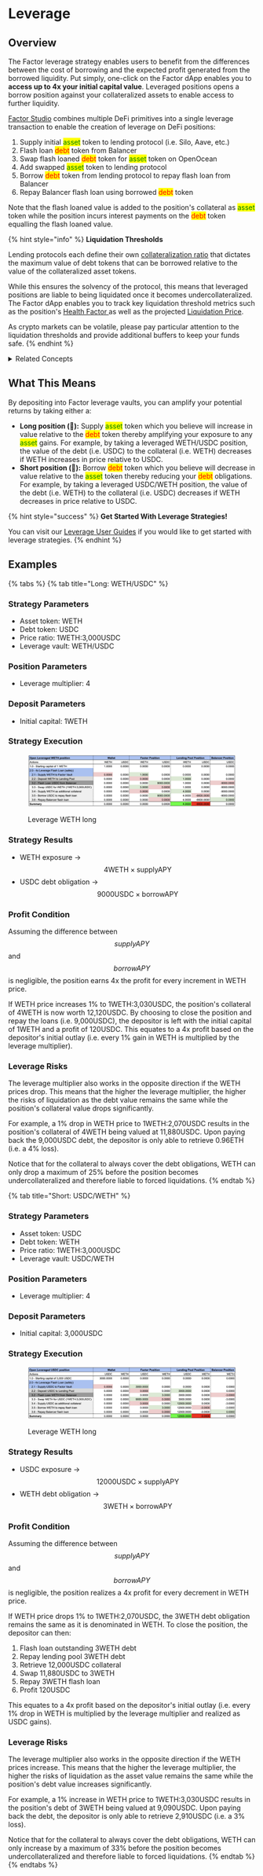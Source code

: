 # Leverage

## Overview

The Factor leverage strategy enables users to benefit from the differences between the cost of borrowing and the expected profit generated from the borrowed liquidity. Put simply, one-click on the Factor dApp enables you to **access up to 4x your initial capital value**. Leveraged positions opens a borrow position against your collateralized assets to enable access to further liquidity.

[Factor Studio](https://docs.factor.fi/factor-studio/factor-studio) combines multiple DeFi primitives into a single leverage transaction to enable the creation of leverage on DeFi positions:

1. Supply initial <mark style="color:green;">asset</mark> token to lending protocol (i.e. Silo, Aave, etc.)
2. Flash loan <mark style="color:red;">debt</mark> token from Balancer
3. Swap flash loaned <mark style="color:red;">debt</mark> token for <mark style="color:green;">asset</mark> token on OpenOcean
4. Add swapped <mark style="color:green;">asset</mark> token to lending protocol
5. Borrow <mark style="color:red;">debt</mark> token from lending protocol to repay flash loan from Balancer
6. Repay Balancer flash loan using borrowed <mark style="color:red;">debt</mark> token

Note that the flash loaned value is added to the position's collateral as <mark style="color:green;">asset</mark> token while the position incurs interest payments on the <mark style="color:red;">debt</mark> token equalling the flash loaned value.&#x20;

{% hint style="info" %}
**Liquidation Thresholds**

Lending protocols each define their own [collateralization ratio](../glossary.md#collateralisation-ratio) that dictates the maximum value of debt tokens that can be borrowed relative to the value of the collateralized asset tokens.

While this ensures the solvency of the protocol, this means that leveraged positions are liable to being liquidated once it becomes undercollateralized. The Factor dApp enables you to track key liquidation threshold metrics such as the position's [Health Factor ](../glossary.md#health-factor)as well as the projected [Liquidation Price](../glossary.md#liquidation-price).&#x20;

As crypto markets can be volatile, please pay particular attention to the liquidation thresholds and provide additional buffers to keep your funds safe.
{% endhint %}

<details>

<summary>Related Concepts</summary>

* [Collateralized Lending & Borrowing](../../factor-building-blocks/leverage/concepts/collateralized-lending-and-borrowing.md) -> Borrowing <mark style="color:red;">debt</mark> token from lending protocols by collateralizing <mark style="color:green;">asset</mark> token.
* [Flash Loan](../../factor-building-blocks/flash-loan/concepts/flash-loan.md) -> Uncollateralized lending that enables the creation of leverage.
* [Market Orders ](../../factor-building-blocks/swap/concepts/market-orders.md)-> Instant swaps of tokens on Decentralized Exchanges.

</details>

## What This Means

By depositing into Factor leverage vaults, you can amplify your potential returns by taking either a:

* **Long position (**:ox:**):** Supply <mark style="color:green;">asset</mark> token which you believe will increase in value relative to the <mark style="color:red;">debt</mark> token thereby amplifying your exposure to any <mark style="color:green;">asset</mark> gains. For example, by taking a leveraged WETH/USDC position, the value of the debt (i.e. USDC) to the collateral (i.e. WETH) decreases if WETH increases in price relative to USDC.
* **Short position (**:bear:**):** Borrow <mark style="color:red;">debt</mark> token which you believe will decrease in value relative to the <mark style="color:green;">asset</mark> token thereby reducing your <mark style="color:red;">debt</mark> obligations. For example, by taking a leveraged USDC/WETH position, the value of the debt (i.e. WETH) to the collateral (i.e. USDC) decreases if WETH decreases in price relative to USDC.

{% hint style="success" %}
**Get Started With Leverage Strategies!**

You can visit our [Leverage User Guides](../../factor-studio/studio-discover/leverage-user-guides/create-a-leveraged-position.md) if you would like to get started with leverage strategies.
{% endhint %}

## Examples

{% tabs %}
{% tab title="Long: WETH/USDC" %}
### **Strategy Parameters**

* Asset token: WETH
* Debt token: USDC
* Price ratio: 1WETH:3,000USDC
* Leverage vault: WETH/USDC

### **Position Parameters**

* Leverage multiplier: 4

### **Deposit Parameters**

* Initial capital: 1WETH

### Strategy Execution

<figure><img src="../../.gitbook/assets/Leverage_LongWETH.png" alt=""><figcaption><p>Leverage WETH long</p></figcaption></figure>

### Strategy Results

* WETH exposure -> $$4\text{WETH}\times{\text{supplyAPY}}$$
* USDC debt obligation -> $$9000\text{USDC}\times{\text{borrowAPY}}$$

### Profit Condition

Assuming the difference between $$supplyAPY$$ and $$borrowAPY$$ is negligible, the position earns 4x the profit for every increment in WETH price.

If WETH price increases 1% to 1WETH:3,030USDC, the position's collateral of 4WETH is now worth 12,120USDC. By choosing to close the position and repay the loans (i.e. 9,000USDC), the depositor is left with the initial capital of 1WETH and a profit of 120USDC. This equates to a 4x profit based on the depositor's initial outlay (i.e. every 1% gain in WETH is multiplied by the leverage multiplier).

### Leverage Risks

The leverage multiplier also works in the opposite direction if the WETH prices drop. This means that the higher the leverage multiplier, the higher the risks of liquidation as the debt value remains the same while the position's collateral value drops significantly.

For example, a 1% drop in WETH price to 1WETH:2,070USDC results in the position's collateral of 4WETH being valued at 11,880USDC. Upon paying back the 9,000USDC debt, the depositor is only able to retrieve 0.96ETH (i.e. a 4% loss).&#x20;

Notice that for the collateral to always cover the debt obligations, WETH can only drop a maximum of 25% before the position becomes undercollateralized and therefore liable to forced liquidations.
{% endtab %}

{% tab title="Short: USDC/WETH" %}
### **Strategy Parameters**

* Asset token: USDC
* Debt token: WETH
* Price ratio: 1WETH:3,000USDC
* Leverage vault: USDC/WETH

### **Position Parameters**

* Leverage multiplier: 4

### **Deposit Parameters**

* Initial capital: 3,000USDC

### Strategy Execution

<figure><img src="../../.gitbook/assets/Leverage_ShortWETH.png" alt=""><figcaption><p>Leverage WETH long</p></figcaption></figure>

### Strategy Results

* USDC exposure -> $$12000\text{USDC}\times{\text{supplyAPY}}$$
* WETH debt obligation -> $$3\text{WETH}\times{\text{borrowAPY}}$$

### Profit Condition

Assuming the difference between $$supplyAPY$$ and $$borrowAPY$$ is negligible, the position realizes a 4x profit for every decrement in WETH price.

If WETH price drops 1% to 1WETH:2,070USDC, the 3WETH debt obligation remains the same as it is denominated in WETH. To close the position, the depositor can then:

1. Flash loan outstanding 3WETH debt
2. Repay lending pool 3WETH debt
3. Retrieve 12,000USDC collateral
4. Swap 11,880USDC to 3WETH&#x20;
5. Repay 3WETH flash loan
6. Profit 120USDC

This equates to a 4x profit based on the depositor's initial outlay (i.e. every 1% drop in WETH is multiplied by the leverage multiplier and realized as USDC gains).

### Leverage Risks

The leverage multiplier also works in the opposite direction if the WETH prices increase. This means that the higher the leverage multiplier, the higher the risks of liquidation as the asset value remains the same while the position's debt value increases significantly.

For example, a 1% increase in WETH price to 1WETH:3,030USDC results in the position's debt of 3WETH being valued at 9,090USDC. Upon paying back the debt, the depositor is only able to retrieve 2,910USDC (i.e. a 3% loss).&#x20;

Notice that for the collateral to always cover the debt obligations, WETH can only increase by a maximum of 33% before the position becomes undercollateralized and therefore liable to forced liquidations.
{% endtab %}
{% endtabs %}
